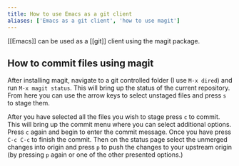```yaml
---
title: How to use Emacs as a git client
aliases: ['Emacs as a git client', 'how to use magit']
---
```


[[Emacs]] can be used as a [[git]] client using the magit package. 

## How to commit files using magit
After installing magit, navigate to a git controlled folder (I use `M-x dired`) and run `M-x magit status`. This will bring up the status of the current repository. From here you can use the arrow keys to select unstaged files and press `s` to stage them. 

After you have selected all the files you wish to stage press `c` to commit. This will bring up the commit menu where you can select additional options. Press `c` again and begin to enter the commit message. Once you have press `C-c C-c` to finish the commit. Then on the status page select the unmerged changes into origin and press `p` to push the changes to your upstream origin (by pressing `p` again or one of the other presented options.)


